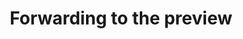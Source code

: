 ---
# permalink: /preview
redirect: https://60788a853903f00008a131bb--worldmusictextbook.netlify.app
layout: redirect
title: Forwarding to the preview
---